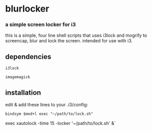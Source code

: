 # blurlocker

### a simple screen locker for i3

this is a simple, four line shell scripts that uses i3lock and mogrify to screencap, blur and lock the screen. intended for use with i3.

## dependencies

`i3lock`

`imagemagick`

## installation

edit & add these lines to your .i3/config: 

`bindsym $mod+l exec "~/path/to/lock.sh"`

exec xautolock -time 15 -locker '~/path/to/lock.sh' &`
